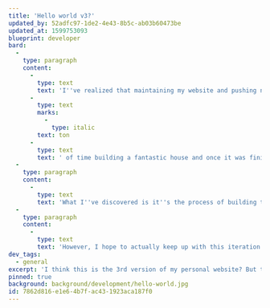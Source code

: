 ```yaml
---
title: 'Hello world v3?'
updated_by: 52adfc97-1de2-4e43-8b5c-ab03b60473be
updated_at: 1599753093
blueprint: developer
bard:
  -
    type: paragraph
    content:
      -
        type: text
        text: 'I''ve realized that maintaining my website and pushing new content to it is similar to young Andy playing Sims 3. I spent a '
      -
        type: text
        marks:
          -
            type: italic
        text: ton
      -
        type: text
        text: ' of time building a fantastic house and once it was finished or I was happy with it I would spend maybe 10-30 minutes actually playing with the characters I created. Then I''d stop, create a new family and a new house.'
  -
    type: paragraph
    content:
      -
        type: text
        text: 'What I''ve discovered is it''s the process of building that I really enjoy. Once I''m happy with it my interest in maintaining it diminishes, until I have a great idea for a new design or way to implement something. This inevitably means redoing the whole site. I think this is the 3rd or 4th version of my personal website.'
  -
    type: paragraph
    content:
      -
        type: text
        text: 'However, I hope to actually keep up with this iteration because it will be dedicated to all my interests and not just web development.'
dev_tags:
  - general
excerpt: 'I think this is the 3rd version of my personal website? But this one I hope to actually keep up with since it will be dedicated to all my interests and not just web development.'
pinned: true
background: background/development/hello-world.jpg
id: 7862d816-e1e6-4b7f-ac43-1923aca187f0
---
```


